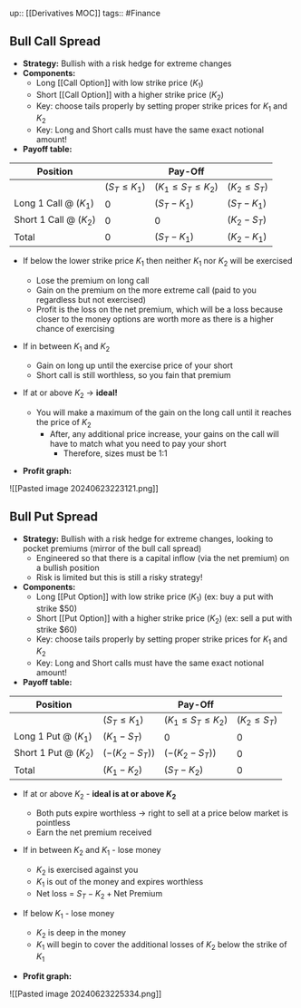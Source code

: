 up:: [[Derivatives MOC]]
tags:: #Finance 
## Bull Call Spread
- **Strategy:** Bullish with a risk hedge for extreme changes
- **Components:** 
	- Long [[Call Option]] with low strike price ($K_1$)
	- Short [[Call Option]] with a higher strike price $(K_2)$
	- Key: choose tails properly by setting proper strike prices for $K_1$ and $K_2$
	- Key: Long and Short calls must have the same exact notional amount!
- **Payoff table:**

| Position                 |                   | Pay-Off                     |                   |
| ------------------------ | ----------------- | --------------------------- | ----------------- |
|                          | $( S_T \leq K_1)$ | $( K_1 \leq S_T \leq K_2 )$ | $( K_2 \leq S_T)$ |
| Long 1 Call @ $( K_1 )$  | 0                 | $( S_T - K_1 )$             | $( S_T - K_1 )$   |
| Short 1 Call @ $( K_2 )$ | 0                 | 0                           | $( K_2 - S_T )$   |
| Total                    | 0                 | $( S_T - K_1 )$             | $( K_2 - K_1 )$   |

- If below the lower strike price $K_1$ then neither $K_1$ nor $K_2$ will be exercised
	- Lose the premium on long call
	- Gain on the premium on the more extreme call (paid to you regardless but not exercised)
	- Profit is the loss on the net premium, which will be a loss because closer to the money options are worth more as there is a higher chance of exercising
- If in between  $K_1$ and $K_2$ 
	- Gain on long up until the exercise price of your short
	- Short call is still worthless, so you fain that premium
- If at or above $K_2$ -> **ideal!**
	- You will make a maximum of the gain on the long call until it reaches the price of $K_2$
		- After, any additional price increase, your gains on the call will have to match what you need to pay your short
			- Therefore, sizes must be 1:1

- **Profit graph:**

![[Pasted image 20240623223121.png]]


## Bull Put Spread
- **Strategy:** Bullish with a risk hedge for extreme changes, looking to pocket premiums (mirror of the bull call spread)
	- Engineered so that there is a capital inflow (via the net premium) on a bullish position
	- Risk is limited but this is still a risky strategy!
- **Components:** 
	- Long [[Put Option]] with low strike price ($K_1$) (ex: buy a put with strike $50)
	- Short [[Put Option]] with a higher strike price $(K_2)$ (ex: sell a put with strike $60)
	- Key: choose tails properly by setting proper strike prices for $K_1$ and $K_2$
	- Key: Long and Short calls must have the same exact notional amount!
- **Payoff table:**

| Position                |                    | Pay-Off                     |                    |
| ----------------------- | ------------------ | --------------------------- | ------------------ |
|                         | $( S_T \leq K_1 )$ | $( K_1 \leq S_T \leq K_2 )$ | $( K_2 \leq S_T )$ |
| Long 1 Put @ $( K_1 )$  | $( K_1 - S_T )$    | 0                           | 0                  |
| Short 1 Put @ $( K_2 )$ | $(- (K_2 - S_T) )$ | $(- (K_2 - S_T) )$          | 0                  |
| Total                   | $( K_1 - K_2 )$    | $( S_T - K_2 )$             | 0                  |

- If at or above $K_2$ - **ideal is at or above $K_2$**
	- Both puts expire worthless -> right to sell at a price below market is pointless
	- Earn the net premium received
- If in between $K_2$ and $K_1$ - lose money
	- $K_2$ is exercised against you
	- $K_1$ is out of the money and expires worthless
	- Net loss = $S_T - K_2 + \text{Net Premium}$
- If below $K_1$ - lose money
	- $K_2$ is deep in the money
	- $K_1$ will begin to cover the additional losses of $K_2$ below the strike of $K_1$


- **Profit graph:**

![[Pasted image 20240623225334.png]]

